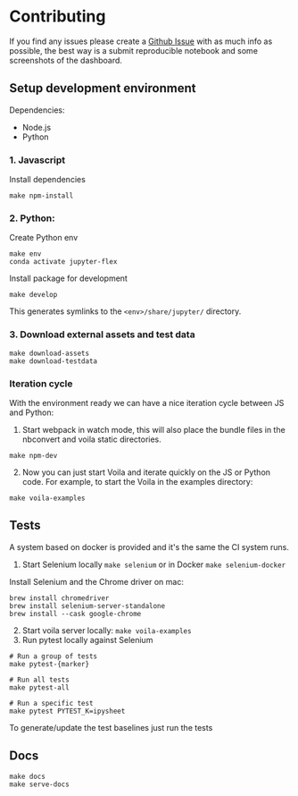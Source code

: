 # Contributing

If you find any issues please create a [Github Issue](https://github.com/danielfrg/jupyter-flex/issues)
with as much info as possible, the best way is a submit reproducible notebook and
some screenshots of the dashboard.

## Setup development environment

Dependencies:

- Node.js
- Python

### 1. Javascript

Install dependencies

```shell
make npm-install
```

### 2. Python:

Create Python env

```shell
make env
conda activate jupyter-flex
```

Install package for development

```shell
make develop
```

This generates symlinks to the `<env>/share/jupyter/` directory.

### 3. Download external assets and test data

```shell
make download-assets
make download-testdata
```

### Iteration cycle

With the environment ready we can have a nice iteration cycle between JS and Python:

1. Start webpack in watch mode, this will also place the bundle files in the
   nbconvert and voila static directories.

```shell
make npm-dev
```

2. Now you can just start Voila and iterate quickly on the JS or Python code. For example, to start the Voila in the examples directory:

```shell
make voila-examples
```

## Tests

A system based on docker is provided and it's the same the CI system runs.

1. Start Selenium locally `make selenium` or in Docker `make selenium-docker`

Install Selenium and the Chrome driver on mac:

```shell
brew install chromedriver
brew install selenium-server-standalone
brew install --cask google-chrome
```

2. Start voila server locally: `make voila-examples`
3. Run pytest locally against Selenium

```shell
# Run a group of tests
make pytest-{marker}

# Run all tests
make pytest-all

# Run a specific test
make pytest PYTEST_K=ipysheet
```

To generate/update the test baselines just run the tests

## Docs

```shell
make docs
make serve-docs
```
